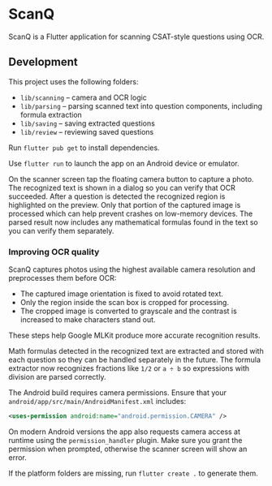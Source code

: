 # ScanQ

ScanQ is a Flutter application for scanning CSAT-style questions using OCR.

## Development

This project uses the following folders:

- `lib/scanning` – camera and OCR logic
- `lib/parsing` – parsing scanned text into question components, including
  formula extraction
- `lib/saving` – saving extracted questions
- `lib/review` – reviewing saved questions

Run `flutter pub get` to install dependencies.

Use `flutter run` to launch the app on an Android device or emulator.

On the scanner screen tap the floating camera button to capture a photo. The
recognized text is shown in a dialog so you can verify that OCR succeeded.
After a question is detected the recognized region is highlighted on the
preview. Only that portion of the captured image is processed which can help
prevent crashes on low-memory devices. The parsed result now includes any
mathematical formulas found in the text so you can verify them separately.

### Improving OCR quality

ScanQ captures photos using the highest available camera resolution and
preprocesses them before OCR:

- The captured image orientation is fixed to avoid rotated text.
- Only the region inside the scan box is cropped for processing.
- The cropped image is converted to grayscale and the contrast is increased to
  make characters stand out.

These steps help Google MLKit produce more accurate recognition results.

Math formulas detected in the recognized text are extracted and stored with
each question so they can be handled separately in the future.
The formula extractor now recognizes fractions like `1/2` or `a ÷ b` so
expressions with division are parsed correctly.

The Android build requires camera permissions. Ensure that your
`android/app/src/main/AndroidManifest.xml` includes:

```xml
<uses-permission android:name="android.permission.CAMERA" />
```

On modern Android versions the app also requests camera access at runtime using
the `permission_handler` plugin. Make sure you grant the permission when
prompted, otherwise the scanner screen will show an error.

If the platform folders are missing, run `flutter create .` to generate them.